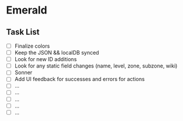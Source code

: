 # Emerald

## Task List

- [ ] Finalize colors
- [ ] Keep the JSON && localDB synced
- [ ] Look for new ID additions
- [ ] Look for any static field changes (name, level, zone, subzone, wiki)
- [ ] Sonner
- [ ] Add UI feedback for successes and errors for actions
- [ ] ...
- [ ] ...
- [ ] ...
- [ ] ...
- [ ] ...
